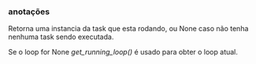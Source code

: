 ### anotações ###

Retorna uma instancia da task que esta rodando, ou None caso não tenha nenhuma task sendo executada.

Se o loop for None *get_running_loop()* é usado para obter o loop atual.